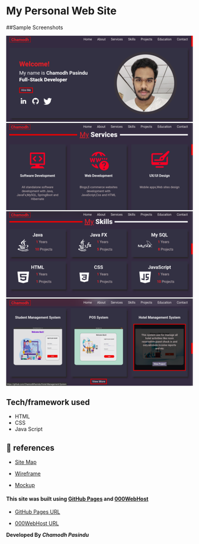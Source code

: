 
# My Personal Web Site


##Sample Screenshots

![Image of MyProfile](assets/images/ss1.png)
![Image of MyProfile](assets/images/ss2.png)
![Image of MyProfile](assets/images/ss3.png)
![Image of MyProfile](assets/images/ss4.png)

## Tech/framework used
* HTML
* CSS
* Java Script

## :link: references

* [Site Map](https://www.gloomaps.com/e7KqyYzowP)

* [Wireframe](https://wireframe.cc/42HeXW)

* [Mockup](https://www.figma.com/file/1RzcDOVsBOEoPqe9lc1DOY/Portfoilo?node-id=0%3A1)

#### This site was built using [GitHub Pages](https://pages.github.com/) and [000WebHost](https://www.000webhost.com/?__cf_chl_jschl_tk__=TO2FoBSzgjuetbZdG7MU8EbIkZukgEsU5byQHnwQ45w-1640521467-0-gaNycGzNCv0)

* [GitHub Pages URL](https://chamodhpasindu.github.io/MyProfile/)

* [000WebHost URL](https://chamodhpasindu.000webhostapp.com/)

**Developed By _Chamodh Pasindu_**